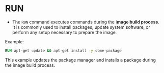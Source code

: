 # RUN

* The `RUN` command executes commands during the **image build process**. It is commonly used to install packages, update system software, or perform any setup necessary to prepare the image.

Example:

```dockerfile
RUN apt-get update && apt-get install -y some-package
```

This example updates the package manager and installs a package during the image build process.
